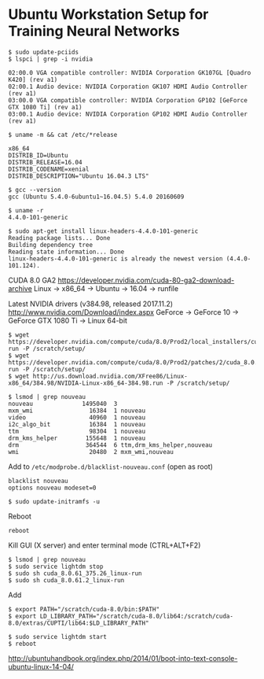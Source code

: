 # Ubuntu Workstation Setup for Training Neural Networks


```
$ sudo update-pciids
$ lspci | grep -i nvidia

02:00.0 VGA compatible controller: NVIDIA Corporation GK107GL [Quadro K420] (rev a1)
02:00.1 Audio device: NVIDIA Corporation GK107 HDMI Audio Controller (rev a1)
03:00.0 VGA compatible controller: NVIDIA Corporation GP102 [GeForce GTX 1080 Ti] (rev a1)
03:00.1 Audio device: NVIDIA Corporation GP102 HDMI Audio Controller (rev a1)
```

```
$ uname -m && cat /etc/*release

x86_64
DISTRIB_ID=Ubuntu
DISTRIB_RELEASE=16.04
DISTRIB_CODENAME=xenial
DISTRIB_DESCRIPTION="Ubuntu 16.04.3 LTS"
```

```
$ gcc --version
gcc (Ubuntu 5.4.0-6ubuntu1~16.04.5) 5.4.0 20160609
```

```
$ uname -r
4.4.0-101-generic

$ sudo apt-get install linux-headers-4.4.0-101-generic
Reading package lists... Done
Building dependency tree
Reading state information... Done
linux-headers-4.4.0-101-generic is already the newest version (4.4.0-101.124).
```

CUDA 8.0 GA2
https://developer.nvidia.com/cuda-80-ga2-download-archive
Linux -> x86_64 -> Ubuntu -> 16.04 -> runfile

Latest NVIDIA drivers (v384.98, released 2017.11.2)
http://www.nvidia.com/Download/index.aspx
GeForce -> GeForce 10 -> GeForce GTX 1080 Ti -> Linux 64-bit

```
$ wget https://developer.nvidia.com/compute/cuda/8.0/Prod2/local_installers/cuda_8.0.61_375.26_linux-run -P /scratch/setup/
$ wget https://developer.nvidia.com/compute/cuda/8.0/Prod2/patches/2/cuda_8.0.61.2_linux-run -P /scratch/setup/
$ wget http://us.download.nvidia.com/XFree86/Linux-x86_64/384.98/NVIDIA-Linux-x86_64-384.98.run -P /scratch/setup/
```

```
$ lsmod | grep nouveau
nouveau              1495040  3
mxm_wmi                16384  1 nouveau
video                  40960  1 nouveau
i2c_algo_bit           16384  1 nouveau
ttm                    98304  1 nouveau
drm_kms_helper        155648  1 nouveau
drm                   364544  6 ttm,drm_kms_helper,nouveau
wmi                    20480  2 mxm_wmi,nouveau
```

Add to `/etc/modprobe.d/blacklist-nouveau.conf` (open as root)
```
blacklist nouveau
options nouveau modeset=0
```
```
$ sudo update-initramfs -u
```

Reboot
```
reboot
```

Kill GUI (X server) and enter terminal mode (CTRL+ALT+F2)
```
$ lsmod | grep nouveau
$ sudo service lightdm stop
$ sudo sh cuda_8.0.61_375.26_linux-run
$ sudo sh cuda_8.0.61.2_linux-run
```

Add 
```
$ export PATH="/scratch/cuda-8.0/bin:$PATH"
$ export LD_LIBRARY_PATH="/scratch/cuda-8.0/lib64:/scratch/cuda-8.0/extras/CUPTI/lib64:$LD_LIBRARY_PATH"
```

```
$ sudo service lightdm start
$ reboot
```

http://ubuntuhandbook.org/index.php/2014/01/boot-into-text-console-ubuntu-linux-14-04/
